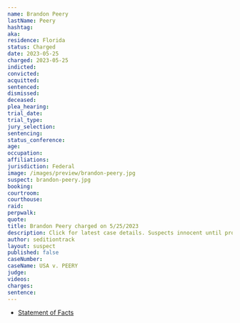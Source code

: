 ```yaml
---
name: Brandon Peery
lastName: Peery
hashtag: 
aka:
residence: Florida
status: Charged
date: 2023-05-25
charged: 2023-05-25
indicted:
convicted:
acquitted:
sentenced:
dismissed:
deceased:
plea_hearing:
trial_date:
trial_type:
jury_selection:
sentencing:
status_conference:
age:
occupation:
affiliations:
jurisdiction: Federal
image: /images/preview/brandon-peery.jpg
suspect: brandon-peery.jpg
booking:
courtroom:
courthouse:
raid:
perpwalk:
quote:
title: Brandon Peery charged on 5/25/2023
description: Click for latest case details. Suspects innocent until proven guilty.
author: seditiontrack
layout: suspect
published: false
caseNumber: 
caseName: USA v. PEERY
judge:
videos:
charges:
sentence:
---
```

- [Statement of Facts](https://storage.courtlistener.com/recap/gov.uscourts.dcd.255804/gov.uscourts.dcd.255804.1.1.pdf)
